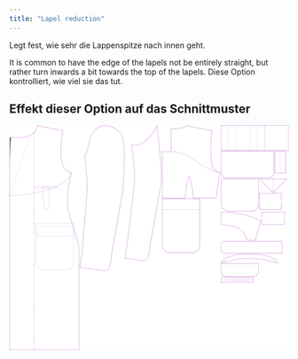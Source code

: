 ```yaml
---
title: "Lapel reduction"
---
```


Legt fest, wie sehr die Lappenspitze nach innen geht.

It is common to have the edge of the lapels not be entirely straight, but rather turn inwards a bit towards the top of the lapels. Diese Option kontrolliert, wie viel sie das tut.

## Effekt dieser Option auf das Schnittmuster

![Dieses Bild zeigt den Effekt dieser Option, indem es mehrere Varianten überlagert, die einen anderen Wert für diese Option haben](carlton_lapelreduction_sample.svg "Effekt dieser Option auf das Schnittmuster")
